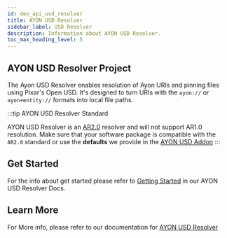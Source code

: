 ```yaml
---
id: dev_api_usd_resolver
title: AYON USD Resolver
sidebar_label: USD Resolver
description: Information about AYON USD Resolver.
toc_max_heading_level: 5
---
```


## AYON USD Resolver Project

The Ayon USD Resolver enables resolution of Ayon URIs and pinning files using Pixar's Open USD.
It's designed to turn URIs with the `ayon://` or `ayon+entity://` formats into local file paths.

:::tip AYON USD Resolver Standard

AYON USD Resolver is an [AR2.0](https://openusd.org/release/wp_ar2.html) resolver and will not support AR1.0 resolution.
Make sure that your software package is compatible with the `AR2.0` standard or use the **defaults** we provide in the [AYON USD Addon](https://github.com/ynput/ayon-usd)
:::


## Get Started

For the info about get started please refer to [Getting Started](https://ynput.github.io/ayon-usd-resolver/md_md_Getting_Started.html) in our AYON USD Resolver Docs.


## Learn More

For More info, please refer to our documentation for [AYON USD Resolver](https://ynput.github.io/ayon-usd-resolver/)
